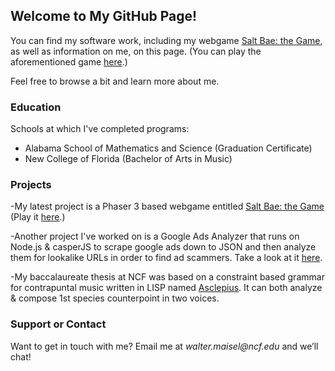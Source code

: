 ## Welcome to My GitHub Page!

You can find my software work, including my webgame [Salt Bae: the Game](https://github.com/waltmaisel/SaltBae-WebGame), as well as information on me, on this page. (You can play the aforementioned game [here](https://htmlpreview.github.com/?https://github.com/waltmaisel/SaltBae-WebGame/blob/master/saltbaethegame.html).)

Feel free to browse a bit and learn more about me.

### Education

Schools at which I've completed programs:

- Alabama School of Mathematics and Science (Graduation Certificate)
- New College of Florida (Bachelor of Arts in Music)

### Projects

-My latest project is a Phaser 3 based webgame entitled [Salt Bae: the Game](https://github.com/waltmaisel/SaltBae-WebGame) (Play it [here](https://htmlpreview.github.com/?https://github.com/waltmaisel/SaltBae-WebGame/blob/master/saltbaethegame.html).)

-Another project I've worked on is a Google Ads Analyzer that runs on Node.js & casperJS to scrape google ads down to JSON and then analyze them for lookalike URLs in order to find ad scammers. Take a look at it [here](https://github.com/waltmaisel/Google-Ad-Analyzer).

-My baccalaureate thesis at NCF was based on a constraint based grammar for contrapuntal music written in LISP named [Asclepius](https://github.com/waltmaisel/Asclepius). It can both analyze & compose 1st species counterpoint in two voices. 

### Support or Contact

Want to get in touch with me? Email me at _walter.maisel@ncf.edu_ and we’ll chat!
